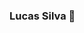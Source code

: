### Lucas Silva 👋

<!--
**By-Lucas/By-Lucas** is a ✨ _special_ ✨ repository because its `README.md` (this file) appears on your GitHub profile.

Here are some ideas to get you started:

- 🔭 I’m currently working on  técnico de Call Center.
- 🌱 Atualmente com conhecimento básico em , Sqlite, Mysql, Python, HTML5, Flask, conexão co Azure, Cloud.
- 👯 Procuro uma oportunidade para fornecer meus conhecimentos no desempenho dos seus serviços.
-->
